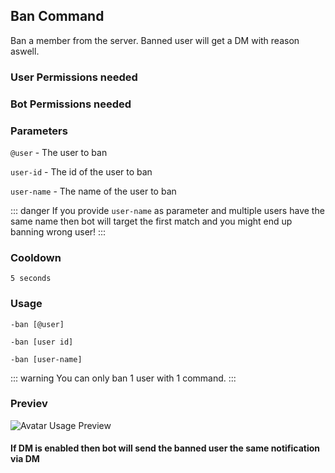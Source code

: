 ## Ban Command
Ban a member from the server. Banned user will get a DM with reason aswell.

### User Permissions needed
> <Badge text="BAN_MEMBERS" type="error" vertical="middle"/>
### Bot Permissions needed
> <Badge text="BAN_MEMBERS" type="error" vertical="middle"/>

### Parameters
`@user` - The user to ban

`user-id` - The id of the user to ban

`user-name` - The name of the user to ban

::: danger 
If you provide `user-name` as parameter and multiple users have the same name
then bot will target the first match and you might end up banning wrong user!
:::

### Cooldown
`5 seconds`


### Usage
`-ban [@user]`

`-ban [user id]`

`-ban [user-name]`

::: warning
You can only ban 1 user with 1 command.
:::


### Previev

![Avatar Usage Preview](https://cdn.discordapp.com/attachments/469576672128139275/547781278259347456/unknown.png)


#### If DM is enabled then bot will send the banned user the same notification via DM

<CustomLayout/>